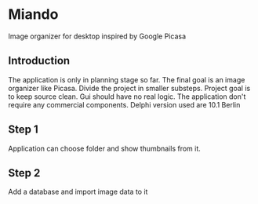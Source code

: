 # Miando
Image organizer for desktop inspired by Google Picasa

## Introduction
The application is only in planning stage so far. The final goal is an image organizer like Picasa.
Divide the project in smaller substeps.
Project goal is to keep source clean.
Gui should have no real logic.
The application don't require any commercial components.
Delphi version used are 10.1 Berlin

## Step 1
Application can choose folder and show thumbnails from it.

## Step 2
Add a database and import image data to it

